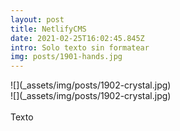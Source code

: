 ```yaml
---
layout: post
title: NetlifyCMS
date: 2021-02-25T16:02:45.845Z
intro: Solo texto sin formatear
img: posts/1901-hands.jpg
---
```

!\[](_assets/img/posts/1902-crystal.jpg)\
!\[](_assets/img/posts/1902-crystal.jpg)\
\
Texto